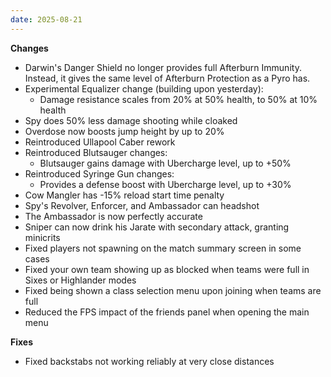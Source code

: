 ```yaml
---
date: 2025-08-21
---
```


**Changes**

* Darwin's Danger Shield no longer provides full Afterburn Immunity. Instead, it gives the same level of Afterburn Protection as a Pyro has.
* Experimental Equalizer change (building upon yesterday):
  * Damage resistance scales from 20% at 50% health, to 50% at 10% health
* Spy does 50% less damage shooting while cloaked
* Overdose now boosts jump height by up to 20%
* Reintroduced Ullapool Caber rework
* Reintroduced Blutsauger changes:
  * Blutsauger gains damage with Ubercharge level, up to +50%
* Reintroduced Syringe Gun changes:
  * Provides a defense boost with Ubercharge level, up to +30%
* Cow Mangler has -15% reload start time penalty
* Spy's Revolver, Enforcer, and Ambassador can headshot
* The Ambassador is now perfectly accurate
* Sniper can now drink his Jarate with secondary attack, granting minicrits
* Fixed players not spawning on the match summary screen in some cases
* Fixed your own team showing up as blocked when teams were full in Sixes or Highlander modes
* Fixed being shown a class selection menu upon joining when teams are full
* Reduced the FPS impact of the friends panel when opening the main menu

**Fixes**

* Fixed backstabs not working reliably at very close distances
